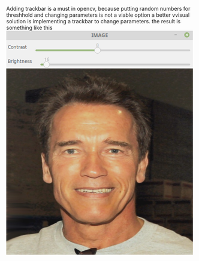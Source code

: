 Adding trackbar is a must in opencv, because putting random numbers for threshhold and changing parameters is not a viable option a better vvisual solution is implementing a trackbar to change parameters.
the result is something like this
![](result.png)
